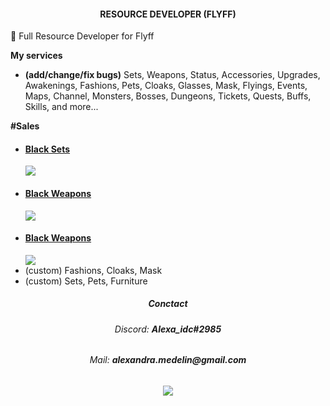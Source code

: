 <h4 align="center">RESOURCE DEVELOPER (FLYFF)</h1>

👋 Full Resource Developer for Flyff

<b>My services</b>
- <b>(add/change/fix bugs)</b> Sets, Weapons, Status, Accessories, Upgrades, Awakenings, Fashions, Pets, Cloaks, Glasses, Mask, Flyings, Events, Maps, Channel, Monsters, Bosses, Dungeons, Tickets, Quests, Buffs, Skills, and more...



<b>#Sales</b>
 - <h4><a href="https://github.com/Alexa-idc/black-sets-weapons-flyff">Black Sets</a></h4> <img src="https://i.imgur.com/1zVlePi.png">
 - <h4><a href="https://github.com/Alexa-idc/black-sets-weapons-flyff">Black Weapons</a></h4> <img src="https://i.imgur.com/e9Knp4k.png">
 - <h4><a href="https://github.com/Alexa-idc/wise-dragon-mask-flyff">Black Weapons</a></h4> <img src="https://i.imgur.com/ox9zX62.png">
 - (custom) Fashions, Cloaks, Mask
 - (custom) Sets, Pets, Furniture
 
<h5 align="center">Conctact</h1>
<h6 align="center">Discord: <b>Alexa_idc#2985</b></div>
<h6 align="center">Mail: <b>alexandra.medelin@gmail.com</b></div>

<h6 align="center"><img src="https://i.imgur.com/JWEcV44.png"></div>
<!---
You can click the Preview link to take a look at your changes.
--->


